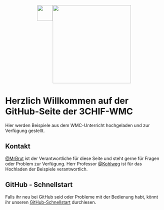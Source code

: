 <div style="width: 100%; display: flex; justify-content: center;">
    <img src="https://htl-kaindorf.at/vertical.svg" height="50">
    <img src="https://htl-kaindorf.at/htblakaindorf_logo.svg" width="250">
</div>

# Herzlich Willkommen auf der GitHub-Seite der 3CHIF-WMC

Hier werden Beispiele aus dem WMC-Unterricht hochgeladen und zur Verfügung gestellt.

## Kontakt

[@MrBrut](https://github.com/MrBrut-glitch) ist der Verantwortliche für diese Seite und steht gerne für Fragen oder Problem zur Verfügung.
Herr Professor [@Kohlweg]([https://github.com/cabbageway](https://www.youtube.com/watch?v=A-SAn9kPgIQ)) ist für das Hochladen der Beispiele verantwortlich.

## GitHub - Schnellstart

Falls ihr neu bei GitHub seid oder Probleme mit der Bedienung habt, könnt ihr unseren [GitHub-Schnellstart](https://github.com/CHIF21/Quickstart) durchlesen.
